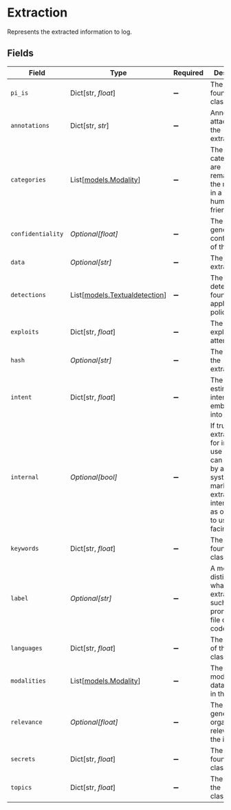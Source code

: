 # Extraction

Represents the extracted information to log.


## Fields

| Field                                                                                                                                                    | Type                                                                                                                                                     | Required                                                                                                                                                 | Description                                                                                                                                              | Example                                                                                                                                                  |
| -------------------------------------------------------------------------------------------------------------------------------------------------------- | -------------------------------------------------------------------------------------------------------------------------------------------------------- | -------------------------------------------------------------------------------------------------------------------------------------------------------- | -------------------------------------------------------------------------------------------------------------------------------------------------------- | -------------------------------------------------------------------------------------------------------------------------------------------------------- |
| `pi_is`                                                                                                                                                  | Dict[str, *float*]                                                                                                                                       | :heavy_minus_sign:                                                                                                                                       | The PIIs found during classification.                                                                                                                    |                                                                                                                                                          |
| `annotations`                                                                                                                                            | Dict[str, *str*]                                                                                                                                         | :heavy_minus_sign:                                                                                                                                       | Annotations attached to the extraction.                                                                                                                  |                                                                                                                                                          |
| `categories`                                                                                                                                             | List[[models.Modality](../models/modality.md)]                                                                                                           | :heavy_minus_sign:                                                                                                                                       | The categories are remapping of the modalities in a more human friendly way.                                                                             |                                                                                                                                                          |
| `confidentiality`                                                                                                                                        | *Optional[float]*                                                                                                                                        | :heavy_minus_sign:                                                                                                                                       | The level of general confidentiality of the input.                                                                                                       | 0.9                                                                                                                                                      |
| `data`                                                                                                                                                   | *Optional[str]*                                                                                                                                          | :heavy_minus_sign:                                                                                                                                       | The data extracted.                                                                                                                                      |                                                                                                                                                          |
| `detections`                                                                                                                                             | List[[models.Textualdetection](../models/textualdetection.md)]                                                                                           | :heavy_minus_sign:                                                                                                                                       | The detections found while applying policies.                                                                                                            |                                                                                                                                                          |
| `exploits`                                                                                                                                               | Dict[str, *float*]                                                                                                                                       | :heavy_minus_sign:                                                                                                                                       | The various exploits attempts.                                                                                                                           |                                                                                                                                                          |
| `hash`                                                                                                                                                   | *Optional[str]*                                                                                                                                          | :heavy_minus_sign:                                                                                                                                       | The hash of the extraction.                                                                                                                              |                                                                                                                                                          |
| `intent`                                                                                                                                                 | Dict[str, *float*]                                                                                                                                       | :heavy_minus_sign:                                                                                                                                       | The estimated intent embodied into the text.                                                                                                             |                                                                                                                                                          |
| `internal`                                                                                                                                               | *Optional[bool]*                                                                                                                                         | :heavy_minus_sign:                                                                                                                                       | If true, this extraction is for internal use only. This can be used by agentic<br/>systems to mark an extraction as internal only as opposed to user facing. |                                                                                                                                                          |
| `keywords`                                                                                                                                               | Dict[str, *float*]                                                                                                                                       | :heavy_minus_sign:                                                                                                                                       | The keywords found during classification.                                                                                                                |                                                                                                                                                          |
| `label`                                                                                                                                                  | *Optional[str]*                                                                                                                                          | :heavy_minus_sign:                                                                                                                                       | A means of distinguishing what was extracted, such as prompt, input file or<br/>code.                                                                    |                                                                                                                                                          |
| `languages`                                                                                                                                              | Dict[str, *float*]                                                                                                                                       | :heavy_minus_sign:                                                                                                                                       | The language of the classification.                                                                                                                      |                                                                                                                                                          |
| `modalities`                                                                                                                                             | List[[models.Modality](../models/modality.md)]                                                                                                           | :heavy_minus_sign:                                                                                                                                       | The modalities of data detected in the data.                                                                                                             |                                                                                                                                                          |
| `relevance`                                                                                                                                              | *Optional[float]*                                                                                                                                        | :heavy_minus_sign:                                                                                                                                       | The level of general organization relevance of the input.                                                                                                | 0.9                                                                                                                                                      |
| `secrets`                                                                                                                                                | Dict[str, *float*]                                                                                                                                       | :heavy_minus_sign:                                                                                                                                       | The secrets found during classification.                                                                                                                 |                                                                                                                                                          |
| `topics`                                                                                                                                                 | Dict[str, *float*]                                                                                                                                       | :heavy_minus_sign:                                                                                                                                       | The topic of the classification.                                                                                                                         |                                                                                                                                                          |